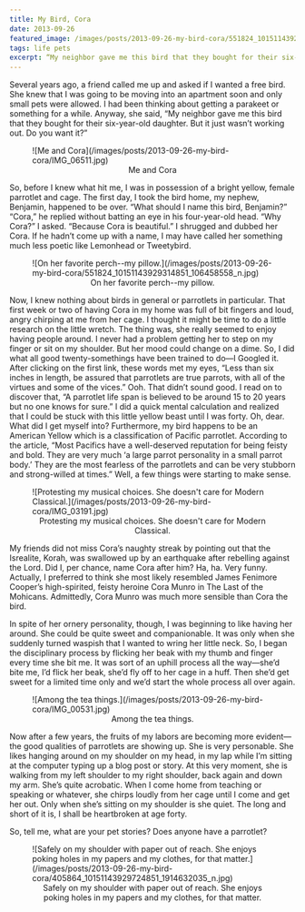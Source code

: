 ```yaml
---
title: My Bird, Cora
date: 2013-09-26
featured_image: /images/posts/2013-09-26-my-bird-cora/551824_10151143929314851_106458558_n.jpg
tags: life pets
excerpt: “My neighbor gave me this bird that they bought for their six-year-old daughter. But it just wasn't working out. Do you want it?”
---
```


Several years ago, a friend called me up and asked if I wanted a free bird. She knew that I was going to be moving into an apartment soon and only small pets were allowed. I had been thinking about getting a parakeet or something for a while. Anyway, she said, “My neighbor gave me this bird that they bought for their six-year-old daughter. But it just wasn’t working out. Do you want it?”

<figure markdown="1">
![Me and Cora](/images/posts/2013-09-26-my-bird-cora/IMG_06511.jpg)
<figcaption style="text-align:center;">Me and Cora</figcaption>
</figure>

So, before I knew what hit me, I was in possession of a bright yellow, female parrotlet and cage. The first day, I took the bird home, my nephew, Benjamin, happened to be over. “What should I name this bird, Benjamin?” “Cora,” he replied without batting an eye in his four-year-old head. “Why Cora?” I asked. “Because Cora is beautiful.” I shrugged and dubbed her Cora. If he hadn’t come up with a name, I may have called her something much less poetic like Lemonhead or Tweetybird.

<figure markdown="1">
![On her favorite perch--my pillow.](/images/posts/2013-09-26-my-bird-cora/551824_10151143929314851_106458558_n.jpg)
<figcaption style="text-align:center;">On her favorite perch--my pillow.</figcaption>
</figure>

Now, I knew nothing about birds in general or parrotlets in particular. That first week or two of having Cora in my home was full of bit fingers and loud, angry chirping at me from her cage. I thought it might be time to do a little research on the little wretch. The thing was, she really seemed to enjoy having people around. I never had a problem getting her to step on my finger  or sit on my shoulder. But her mood could change on a dime. So, I did what all good twenty-somethings have been trained to do—I Googled it. After clicking on the first link, these words met my eyes, “Less than six inches in length, be assured that parrotlets are true parrots, with all of the virtues and some of the vices.” Ooh. That didn’t sound good. I read on to discover that, “A parrotlet life span is believed to be around 15 to 20 years but no one knows for sure.” I did a quick mental calculation and realized that I could be stuck with this little yellow beast until I was forty. Oh, dear. What did I get myself into? Furthermore, my bird happens to be an American Yellow which is a classification of Pacific parrotlet. According to the article, “Most Pacifics have a well-deserved reputation for being feisty and bold. They are very much ‘a large parrot personality in a small parrot body.’ They are the most fearless of the parrotlets and can be very stubborn and strong-willed at times.” Well, a few things were starting to make sense.

<figure markdown="1">
![Protesting my musical choices. She doesn't care for Modern Classical.](/images/posts/2013-09-26-my-bird-cora/IMG_03191.jpg)
<figcaption style="text-align:center;">Protesting my musical choices. She doesn't care for Modern Classical.</figcaption>
</figure>

My friends did not miss Cora’s naughty streak by pointing out that the Isrealite, Korah, was swallowed up by an earthquake after rebelling against the Lord. Did I, per chance, name Cora after him? Ha, ha. Very funny. Actually, I preferred to think she most likely resembled James Fenimore Cooper’s high-spirited, feisty heroine Cora Munro in The Last of the Mohicans. Admittedly, Cora Munro was much more sensible than Cora the bird.

In spite of her ornery personality, though, I was beginning to like having her around. She could be quite sweet and companionable. It was only when she suddenly turned waspish that I wanted to wring her little neck. So, I began the disciplinary process by flicking her beak with my thumb and finger every time she bit me. It was sort of an uphill process all the way—she’d bite me, I’d flick her beak, she’d fly off to her cage in a huff. Then she’d get sweet for a limited time only and we’d start the whole process all over again.

<figure markdown="1">
![Among the tea things.](/images/posts/2013-09-26-my-bird-cora/IMG_00531.jpg)
<figcaption style="text-align:center;">Among the tea things.</figcaption>
</figure>

Now after a few years, the fruits of my labors are becoming more evident—the good qualities of parrotlets are showing up. She is very personable. She likes hanging around on my shoulder on my head, in my lap while I’m sitting at the computer typing up a blog post or story. At this very moment, she is walking from my left shoulder to my right shoulder, back again and down my arm. She’s quite acrobatic. When I come home from teaching or speaking or whatever, she chirps loudly from her cage until I come and get her out. Only when she’s sitting on my shoulder is she quiet. The long and short of it is, I shall be heartbroken at age forty.

So, tell me, what are your pet stories? Does anyone have a parrotlet?

<figure markdown="1">
![Safely on my shoulder with paper out of reach. She enjoys poking holes in my papers and my clothes, for that matter.](/images/posts/2013-09-26-my-bird-cora/405864_10151143929724851_1914632035_n.jpg)
<figcaption style="text-align:center;">Safely on my shoulder with paper out of reach. She enjoys poking holes in my papers and my clothes, for that matter.</figcaption>
</figure>